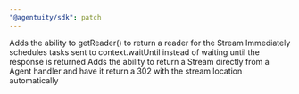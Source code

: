 ```yaml
---
"@agentuity/sdk": patch
---
```


Adds the ability to getReader() to return a reader for the Stream
Immediately schedules tasks sent to context.waitUntil instead of waiting until the response is returned
Adds the ability to return a Stream directly from a Agent handler and have it return a 302 with the stream location automatically

